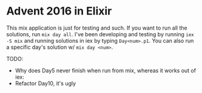 # Advent 2016 in Elixir

This mix application is just for testing and such. If you want to run all the
solutions, run `mix day all`. I've been developing and testing by running `iex
-S mix` and running solutions in iex by typing `Day<num>.p1`. You
can also run a specific day's solution w/ `mix day <num>`.

TODO:

- Why does Day5 never finish when run from mix, whereas it works out of iex:
- Refactor Day10, it's ugly
